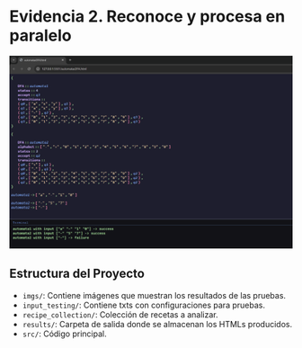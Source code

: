 # Evidencia 2. Reconoce y procesa en paralelo

![Salida del programa](imgs/image.png)

## Estructura del Proyecto

- `imgs/`: Contiene imágenes que muestran los resultados de las pruebas.
- `input_testing/`: Contiene txts con configuraciones para pruebas.
- `recipe_collection/`: Colección de recetas a analizar.
- `results/`: Carpeta de salida donde se almacenan los HTMLs producidos.
- `src/`: Código principal.
